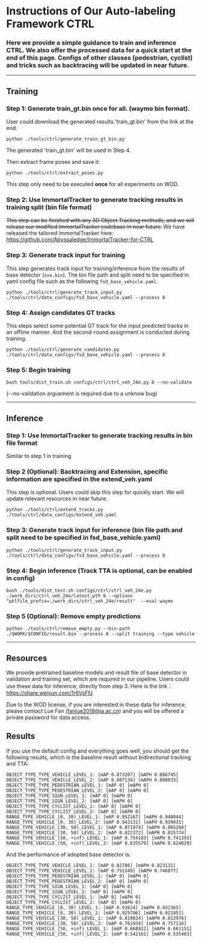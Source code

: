 # Instructions of Our Auto-labeling Framework CTRL

### Here we provide a simple guidance to train and inference CTRL. We also offer the processed data for a quick start at the end of this page. Configs of other classes (pedestrian, cyclist) and tricks such as backtracing will be updated in near future.


---

## Training

### Step 1: Generate train_gt.bin once for all. (waymo bin format).
User could download the generated results 'train_gt.bin' from the link at the end.

`python ./tools/ctrl/generate_train_gt_bin.py`

The generated 'train_gt.bin' will be used in Step 4.

Then extract frame poses and save it:

`python ./tools/ctrl/extract_poses.py`

This step only need to be executed **once** for all experiments on WOD.


### Step 2: Use ImmortalTracker to generate tracking results in training split (bin file format)
~~This step can be finished with any 3D Object Tracking methods, and we will release our modified ImmortalTracker codebase in near future.~~
We have released the tailored ImmortalTracker here: https://github.com/Abyssaledge/ImmortalTracker-for-CTRL

### Step 3: Generate track input for training

This step generates track input for training/inference from the results of base detector (`xxx.bin`). The bin file path and split need to be specified in yaml config file such as the following `fsd_base_vehicle.yaml`.

`python ./tools/ctrl/generate_track_input.py ./tools/ctrl/data_configs/fsd_base_vehicle.yaml --process 8`

### Step 4: Assign candidates GT tracks

This steps select some potential GT track for the input predicted tracks in an offline manner. And the second-round assignment is conducted during training.

`python ./tools/ctrl/generate_candidates.py ./tools/ctrl/data_configs/fsd_base_vehicle.yaml --process 8`

### Step 5: Begin training 

`bash tools/dist_train.sh configs/ctrl/ctrl_veh_24e.py 8 --no-validate`

(--no-validation arguement is required due to a unknow bug)

---

## Inference

### Step 1: Use ImmortalTracker to generate tracking results in bin file format
Similar to step 1 in training

### Step 2 (Optional): Backtracing and Extension, specific information are specified in the extend_veh.yaml
This step is optional. Users could skip this step for quickly start. We will update relevant resources in near future.

`python ./tools/ctrl/extend_tracks.py ./tools/ctrl/data_configs/extend_veh.yaml`

### Step 3: Generate track input for inference (bin file path and split need to be specified in fsd_base_vehicle.yaml)
`python ./tools/ctrl/generate_track_input.py ./tools/ctrl/data_configs/fsd_base_vehicle.yaml --process 8`

### Step 4: Begin inference (Track TTA is optional, can be enabled in config)
`bash ./tools/dist_test.sh configs/ctrl/ctrl_veh_24e.py ./work_dirs/ctrl_veh_24e/latest.pth 8 --options "pklfile_prefix=./work_dirs/ctrl_veh_24e/result"  --eval waymo`

### Step 5 (Optional): Remove empty predictions
`python ./tools/ctrl/remove_empty.py --bin-path ./$WORK/$CONFIG/result.bin --process 8 --split training --type vehicle`

---

## Resources
We provide pretrained baseline models and result file of base detector in validation and training set, which are required in our pipeline.
Users could use these data for inference, directly from step 3.
Here is the link：https://share.weiyun.com/1r6VsFfJ

Due to the WOD license, if you are interested in these data for inference, please contact Lue Fan (fanlue2019@ia.ac.cn) and you will be offered a private password for data access. 

## Results
If you use the default config and everything goes well, you should get the following results, which is the baseline result without bidirectional tracking and TTA:

```
OBJECT_TYPE_TYPE_VEHICLE_LEVEL_1: [mAP 0.873207] [mAPH 0.866745]
OBJECT_TYPE_TYPE_VEHICLE_LEVEL_2: [mAP 0.807134] [mAPH 0.800833]
OBJECT_TYPE_TYPE_PEDESTRIAN_LEVEL_1: [mAP 0] [mAPH 0]
OBJECT_TYPE_TYPE_PEDESTRIAN_LEVEL_2: [mAP 0] [mAPH 0]
OBJECT_TYPE_TYPE_SIGN_LEVEL_1: [mAP 0] [mAPH 0]
OBJECT_TYPE_TYPE_SIGN_LEVEL_2: [mAP 0] [mAPH 0]
OBJECT_TYPE_TYPE_CYCLIST_LEVEL_1: [mAP 0] [mAPH 0]
OBJECT_TYPE_TYPE_CYCLIST_LEVEL_2: [mAP 0] [mAPH 0]
RANGE_TYPE_VEHICLE_[0, 30)_LEVEL_1: [mAP 0.952167] [mAPH 0.948044]
RANGE_TYPE_VEHICLE_[0, 30)_LEVEL_2: [mAP 0.943131] [mAPH 0.939031]
RANGE_TYPE_VEHICLE_[30, 50)_LEVEL_1: [mAP 0.871974] [mAPH 0.865268]
RANGE_TYPE_VEHICLE_[30, 50)_LEVEL_2: [mAP 0.822372] [mAPH 0.815774]
RANGE_TYPE_VEHICLE_[50, +inf)_LEVEL_1: [mAP 0.754103] [mAPH 0.741393]
RANGE_TYPE_VEHICLE_[50, +inf)_LEVEL_2: [mAP 0.635579] [mAPH 0.624029]
```

And the performance of adopted base detector is: 

```
OBJECT_TYPE_TYPE_VEHICLE_LEVEL_1: [mAP 0.82786] [mAPH 0.823132]
OBJECT_TYPE_TYPE_VEHICLE_LEVEL_2: [mAP 0.751349] [mAPH 0.746877]
OBJECT_TYPE_TYPE_PEDESTRIAN_LEVEL_1: [mAP 0] [mAPH 0]
OBJECT_TYPE_TYPE_PEDESTRIAN_LEVEL_2: [mAP 0] [mAPH 0]
OBJECT_TYPE_TYPE_SIGN_LEVEL_1: [mAP 0] [mAPH 0]
OBJECT_TYPE_TYPE_SIGN_LEVEL_2: [mAP 0] [mAPH 0]
OBJECT_TYPE_TYPE_CYCLIST_LEVEL_1: [mAP 0] [mAPH 0]
OBJECT_TYPE_TYPE_CYCLIST_LEVEL_2: [mAP 0] [mAPH 0]
RANGE_TYPE_VEHICLE_[0, 30)_LEVEL_1: [mAP 0.93624] [mAPH 0.932365]
RANGE_TYPE_VEHICLE_[0, 30)_LEVEL_2: [mAP 0.925796] [mAPH 0.921951]
RANGE_TYPE_VEHICLE_[30, 50)_LEVEL_1: [mAP 0.819024] [mAPH 0.813976]
RANGE_TYPE_VEHICLE_[30, 50)_LEVEL_2: [mAP 0.761934] [mAPH 0.757116]
RANGE_TYPE_VEHICLE_[50, +inf)_LEVEL_1: [mAP 0.668922] [mAPH 0.661151]
RANGE_TYPE_VEHICLE_[50, +inf)_LEVEL_2: [mAP 0.542161] [mAPH 0.535483]
```
